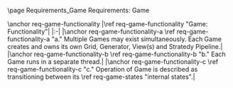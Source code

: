 \page Requirements_Game Requirements: Game

\anchor req-game-functionality
|\ref req-game-functionality "Game: Functionality"|
|:-|
|\anchor req-game-functionality-a \ref req-game-functionality-a "a." Multiple Games may exist simultaneously. Each Game creates and owns its own Grid, Generator, View(s) and Stratedy Pipeline.|
|\anchor req-game-functionality-b \ref req-game-functionality-b "b." Each Game runs in a separate thread.|
|\anchor req-game-functionality-c \ref req-game-functionality-c "c." Operation of Game is described as transitioning between its \ref req-game-states "internal states".|
